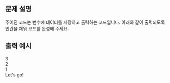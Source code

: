 ## 문제 설명
주어진 코드는 변수에 데이터를 저장하고 출력하는 코드입니다. 아래와 같이 출력되도록 빈칸을 채워 코드를 완성해 주세요.

## 출력 예시

3  
2  
1  
Let's go!
